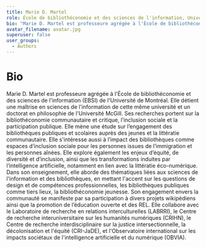 ```yaml
---
title: Marie D. Martel
role: École de bibliothéconomie et des sciences de l'information, Université de Montréal
bio: "Marie D. Martel est professeure agrégée à l'École de bibliothéconomie et des sciences de l'information (EBSI) de l'Université de Montréal. Elle détient une maîtrise en sciences de l'information de cette même université et un doctorat en philosophie de l'Université McGill. Ses recherches portent sur la bibliothéconomie communautaire et critique, l’inclusion sociale et la participation publique. Elle mène une étude sur l’engagement des bibliothèques publiques et scolaires auprès des jeunes et la littératie communautaire. Elle s'intéresse aussi à l’impact des bibliothèques comme espaces d’inclusion sociale pour les personnes issues de l’immigration et les personnes aînées. Elle explore également les enjeux d’équité, de diversité et d’inclusion, ainsi que les transformations induites par l’intelligence artificielle, notamment en lien avec la littératie éco-numérique. Dans son enseignement, elle aborde des thématiques liées aux sciences de l'information et des bibliothèques, en mettant l'accent sur les questions de design et de compétences professionnelles, les bibliothèques publiques comme tiers lieux, la bibliothéconomie jeunesse. Son engagement envers la communauté se manifeste par sa participation à divers projets wikipédiens ainsi que la promotion de l’éducation ouverte et des REL. Elle collabore avec le Laboratoire de recherche en relations interculturelles (LABRRI), le Centre de recherche interuniversitaire sur les humanités numériques (CRIHN), le Centre de recherche interdisciplinaire sur la justice intersectionnelle, la décolonisation et l'équité (CRI-JaDE), et l'Observatoire international sur les impacts sociétaux de l'intelligence artificielle et du numérique (OBVIA)."
avatar_filename: avatar.jpg
superuser: false
user_groups:
  - Authors
---
```


# Bio
Marie D. Martel est professeure agrégée à l'École de bibliothéconomie et des sciences de l'information (EBSI) de l'Université de Montréal. Elle détient une maîtrise en sciences de l'information de cette même université et un doctorat en philosophie de l'Université McGill. Ses recherches portent sur la bibliothéconomie communautaire et critique, l’inclusion sociale et la participation publique. Elle mène une étude sur l’engagement des bibliothèques publiques et scolaires auprès des jeunes et la littératie communautaire. Elle s'intéresse aussi à l’impact des bibliothèques comme espaces d’inclusion sociale pour les personnes issues de l’immigration et les personnes aînées. Elle explore également les enjeux d’équité, de diversité et d’inclusion, ainsi que les transformations induites par l’intelligence artificielle, notamment en lien avec la littératie éco-numérique. Dans son enseignement, elle aborde des thématiques liées aux sciences de l'information et des bibliothèques, en mettant l'accent sur les questions de design et de compétences professionnelles, les bibliothèques publiques comme tiers lieux, la bibliothéconomie jeunesse. Son engagement envers la communauté se manifeste par sa participation à divers projets wikipédiens ainsi que la promotion de l’éducation ouverte et des REL. Elle collabore avec le Laboratoire de recherche en relations interculturelles (LABRRI), le Centre de recherche interuniversitaire sur les humanités numériques (CRIHN), le Centre de recherche interdisciplinaire sur la justice intersectionnelle, la décolonisation et l'équité (CRI-JaDE), et l'Observatoire international sur les impacts sociétaux de l'intelligence artificielle et du numérique (OBVIA).

